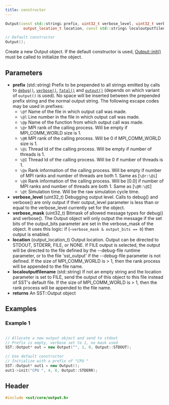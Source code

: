 ```yaml
---
title: constructor
---
```


```cpp
Output(const std::string& prefix, uint32_t verbose_level, uint32_t verbose_mask, 
        output_location_t location, const std::string& localoutputfilename = "");

// Default constructor
Output();
```

Create a new Output object. If the default constructor is used, [Output::init()](init) must be called to initialize the object.

## Parameters
* **prefix** (std::string) Prefix to be prepended to all strings emitted by calls to [`debug()`](debug), [`verbose()`](verbose), [`fatal()`](fatal) and [`output()`](../output) (depends on which variant of `output()` is used). No space will be inserted between the prepended prefix string and the normal output string. The following escape codes may be used in prefixes:
    - `\@f` Name of the file in which output call was made.
    - `\@l` Line number in the file in which output call was made.
    - `\@p` Name of the function from which output call was made.
    - `\@r` MPI rank of the calling process.  Will be empty if MPI_COMM_WORLD size is 1.
    - `\@R` MPI rank of the calling process.  Will be 0 if MPI_COMM_WORLD size is 1.
    - `\@i` Thread Id of the calling process.  Will be empty if number of threads is 1.
    - `\@I` Thread Id of the calling process.  Will be 0 if number of threads is 1.
    - `\@x` Rank information of the calling process.  Will be empty if number of MPI ranks and number of threads are both 1. Same as [`\@r:\@i`]
    - `\@X` Rank information of the calling process.  Will be [0.0] if number of MPI ranks and number of threads are both 1. Same as [`\@R:\@I`]
    - `\@t` Simulation time.  Will be the raw simulation cycle time.
* **verbose_level** (uint32_t) Debugging output level. Calls to debug() and verbose() are only output if their output_level parameter is less than or equal to the verbose_level currently set for the object.
* **verbose_mask** (uint32_t) Bitmask of allowed message types for debug() and verbose(). The Output object will only output the message if the set bits of the output_bits parameter are set in the verbose_mask of the object. It uses this logic: if (`~verbose_mask & output_bits == 0`) then output is enabled.
* **location**  (output_location_t) Output location. Output can be directed to STDOUT, STDERR, FILE, or NONE.  If FILE output is selected, the output will be directed to the file defined by the --debug-file runtime parameter, or to the file 'sst_output' if the --debug-file parameter is not defined.  If the size of MPI_COMM_WORLD is > 1, then the rank process will be appended to the file name.
* **localoutputfilename** (std::string) If not an empty string and the location parameter is set to FILE, send the output of this object to this file instead of SST's default file. If the size of MPI_COMM_WORLD is > 1, then the rank process will be appended to the file name.
* **returns** An SST::Output object


## Examples

### Example 1
```cpp

// Allocate a new output object and send to stdout
// Prefix is empty, verbose set to 1, no mask used
SST::Output* out = new Output("", 1, 0, Output::STDOUT);

// Use default constructor
// Initialize with a prefix of "CPU "
SST::Output* out1 = new Output();
out1->init("CPU ", 4, 0, Output::STDERR);
```

## Header
```cpp
#include <sst/core/output.h>
```
